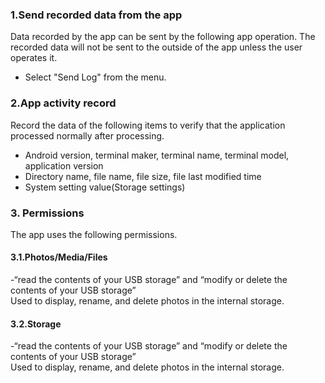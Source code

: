 ### 1.Send recorded data from the app  
Data recorded by the app can be sent by the following app operation. The recorded data will not be sent to the outside of the app unless the user operates it.  
- Select "Send Log" from the menu.  

### 2.App activity record  
Record the data of the following items to verify that the application processed normally after processing.  
- Android version, terminal maker, terminal name, terminal model, application version  
- Directory name, file name, file size, file last modified time  
- System setting value(Storage settings)   

### 3. Permissions  
The app uses the following permissions.  
#### 3.1.Photos/Media/Files  
-“read the contents of your USB storage” and “modify or delete the contents of your USB storage”  
Used to display, rename, and delete photos in the internal storage.   

#### 3.2.Storage  
-“read the contents of your USB storage” and “modify or delete the contents of your USB storage”  
Used to display, rename, and delete photos in the internal storage.

 